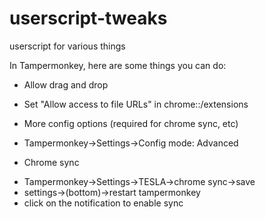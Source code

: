 userscript-tweaks
=================

userscript for various things


In Tampermonkey, here are some things you can do:

* Allow drag and drop
 + Set "Allow access to file URLs" in chrome::/extensions
* More config options (required for chrome sync, etc)
 + Tampermonkey->Settings->Config mode: Advanced
* Chrome sync
 + Tampermonkey->Settings->TESLA->chrome sync->save
 + settings->(bottom)->restart tampermonkey
 + click on the notification to enable sync
   
